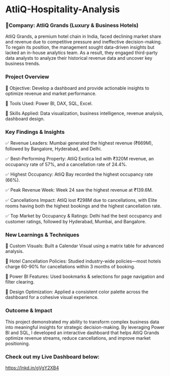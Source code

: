 # AtliQ-Hospitality-Analysis
### 📌Company: AtliQ Grands (Luxury & Business Hotels)

AtliQ Grands, a premium hotel chain in India, faced declining market share and revenue due to competitive pressure and ineffective decision-making. To regain its position, the management sought data-driven insights but lacked an in-house analytics team. As a result, they engaged third-party data analysts to analyze their historical revenue data and uncover key business trends.

### Project Overview
🔹 Objective: Develop a dashboard and provide actionable insights to optimize revenue and market performance.

🔹 Tools Used: Power BI, DAX, SQL, Excel.

🔹 Skills Applied: Data visualization, business intelligence, revenue analysis, dashboard design.

### Key Findings & Insights
✅ Revenue Leaders: Mumbai generated the highest revenue (₹669M), followed by Bangalore, Hyderabad, and Delhi.

✅ Best-Performing Property: AtliQ Exotica led with ₹320M revenue, an occupancy rate of 57%, and a cancellation rate of 24.4%.

✅ Highest Occupancy: AtliQ Bay recorded the highest occupancy rate (66%).

✅ Peak Revenue Week: Week 24 saw the highest revenue at ₹139.6M.

✅ Cancellations Impact: AtliQ lost ₹298M due to cancellations, with Elite rooms having both the highest bookings and the highest cancellation rate.

✅ Top Market by Occupancy & Ratings: Delhi had the best occupancy and customer ratings, followed by Hyderabad, Mumbai, and Bangalore.

### New Learnings & Techniques
📌 Custom Visuals: Built a Calendar Visual using a matrix table for advanced analysis.

📌 Hotel Cancellation Policies: Studied industry-wide policies—most hotels charge 60-90% for cancellations within 3 months of booking.

📌 Power BI Features: Used bookmarks & selections for page navigation and filter clearing.

📌 Design Optimization: Applied a consistent color palette across the dashboard for a cohesive visual experience.

### Outcome & Impact
This project demonstrated my ability to transform complex business data into meaningful insights for strategic decision-making. By leveraging Power BI and SQL, I developed an interactive dashboard that helps AtliQ Grands optimize revenue streams, reduce cancellations, and improve market positioning.

### Check out my Live Dashboard below:
 https://lnkd.in/gVgY2XB4



